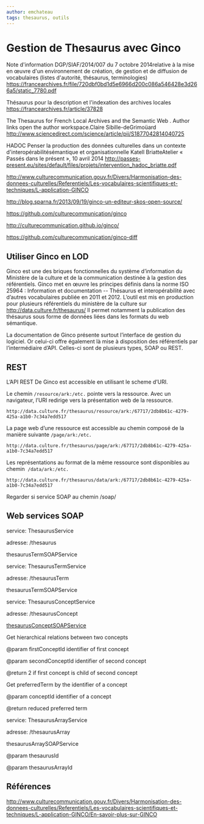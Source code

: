 ```yaml
---
author: emchateau
tags: thesaurus, outils
---
```


# Gestion de Thesaurus avec Ginco

Note d'information DGP/SIAF/2014/007 du 7 octobre 2014relative à la mise en œuvre d'un environnement de création, de gestion et de diffusion de vocabulaires (listes d'autorité, thésaurus, terminologies) https://francearchives.fr/file/720dbf0bd1d5e6966d200c086a546428e3d266a5/static_7780.pdf

Thésaurus pour la description et l'indexation des archives locales https://francearchives.fr/article/37828

The Thesaurus for French Local Archives and the Semantic Web
. Author links open the author workspace.Claire Sibille-deGrimoüard http://www.sciencedirect.com/science/article/pii/S1877042814040725

HADOC Penser la production des données culturelles dans un contexte d'interopérabilitésémantique et organisationnelle Katell BriatteAtelier « Passés dans le présent », 10 avril 2014 http://passes-present.eu/sites/default/files/projets/intervention_hadoc_briatte.pdf

http://www.culturecommunication.gouv.fr/Divers/Harmonisation-des-donnees-culturelles/Referentiels/Les-vocabulaires-scientifiques-et-techniques/L-application-GINCO

http://blog.sparna.fr/2013/09/19/ginco-un-editeur-skos-open-source/

https://github.com/culturecommunication/ginco

http://culturecommunication.github.io/ginco/

https://github.com/culturecommunication/ginco-diff

## Utiliser Ginco en LOD

Ginco est une des briques fonctionnelles du système d’information du Ministère de la culture et de la communication destinée à la gestion des référentiels. Ginco met en œuvre les principes définis dans la norme ISO 25964 : Information et documentation -- Thésaurus et interopérabilité avec d’autres vocabulaires publiée en 2011 et 2012. L’outil est mis en production pour plusieurs référentiels du ministère de la culture sur http://data.culture.fr/thesaurus/ Il permet notamment la publication des thésaurus sous forme de données liées dans les formats du web sémantique.

La documentation de Ginco présente surtout l’interface de gestion du logiciel. Or celui-ci offre également là mise à disposition des référentiels par l’intermédiaire d’API. Celles-ci sont de plusieurs types, SOAP ou REST.

## REST

L’API REST De Ginco est accessible en utilisant le scheme d’URI.

Le chemin `/resource/ark:/etc.` pointe vers la ressource. Avec un navigateur, l’URI redirige vers la présentation web de la ressource.

```
http://data.culture.fr/thesaurus/resource/ark:/67717/2db8b61c-4279-425a-a1b0-7c34a7edd517
```

La page web d’une ressource est accessible au chemin composé de la manière suivante `/page/ark:/etc.`

```
http://data.culture.fr/thesaurus/page/ark:/67717/2db8b61c-4279-425a-a1b0-7c34a7edd517
```

Les représentations au format de la même ressource sont disponibles au chemin  `/data/ark:/etc.`

```
http://data.culture.fr/thesaurus/data/ark:/67717/2db8b61c-4279-425a-a1b0-7c34a7edd517
```

Regarder si service SOAP au chemin /soap/

## Web services SOAP

service: ThesaurusService

adresse: /thesaurus

thesaurusTermSOAPService



service: ThesaurusTermService

adresse: /thesaurusTerm

thesaurusTermSOAPService



service: ThesaurusConceptService

adresse: /thesaurusConcept

[thesaurusConceptSOAPService](https://github.com/culturecommunication/ginco/blob/master/ginco-webservices/src/main/java/fr/mcc/ginco/soap/ISOAPThesaurusConceptService.java)

Get hierarchical relations between two concepts

@param firstConceptId identifier of first concept

@param secondConceptId identifier of second concept

@return 2 if first concept is child of second concept

Get preferredTerm by the identifier of a concept

@param conceptId identifier of a concept

@return reduced preferred term



service: ThesaurusArrayService

adresse: /thesaurusArray

thesaurusArraySOAPService

@param thesaurusId

@param thesaurusArrayId



## Références

http://www.culturecommunication.gouv.fr/Divers/Harmonisation-des-donnees-culturelles/Referentiels/Les-vocabulaires-scientifiques-et-techniques/L-application-GINCO/En-savoir-plus-sur-GINCO